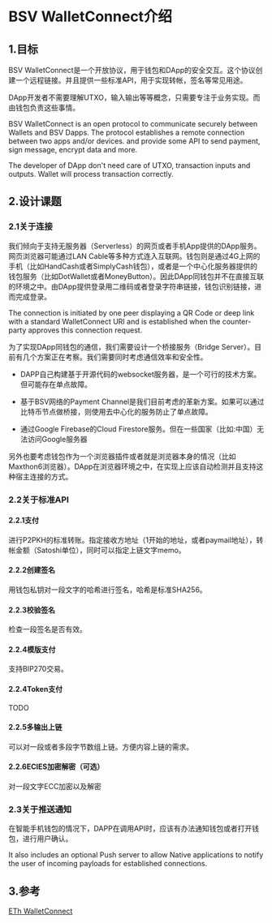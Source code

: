 # BSV WalletConnect介绍

## 1.目标

BSV WalletConnect是一个开放协议，用于钱包和DApp的安全交互。这个协议创建一个远程链接。并且提供一些标准API，用于实现转帐，签名等常见用途。

DApp开发者不需要理解UTXO，输入输出等等概念，只需要专注于业务实现。而由钱包负责这些事情。

BSV WalletConnect is an open protocol to communicate securely between Wallets and BSV Dapps. The protocol establishes a remote connection between two apps and/or devices. and provide some API to send payment, sign message, encrypt data and more.

The developer of DApp don't need care of UTXO, transaction inputs and outputs. Wallet will process transaction correctly.

## 2.设计课题

### 2.1关于连接

我们倾向于支持无服务器（Serverless）的网页或者手机App提供的DApp服务。网页浏览器可能通过LAN Cable等多种方式连入互联网。钱包则是通过4G上网的手机（比如HandCash或者SimplyCash钱包），或者是一个中心化服务器提供的钱包服务（比如DotWallet或者MoneyButton）。因此DApp同钱包并不在直接互联的环境之中。由DApp提供登录用二维码或者登录字符串链接，钱包识别链接，进而完成登录。

The connection is initiated by one peer displaying a QR Code or deep link with a standard WalletConnect URI and is established when the counter-party approves this connection request.

为了实现DApp同钱包的通信，我们需要设计一个桥接服务（Bridge Server）。目前有几个方案正在考察。我们需要同时考虑通信效率和安全性。

- DAPP自己构建基于开源代码的websocket服务器，是一个可行的技术方案。但可能存在单点故障。

- 基于BSV网络的Payment Channel是我们目前考虑的革新方案。如果可以通过比特币节点做桥接，则使用去中心化的服务防止了单点故障。

- 通过Google Firebase的Cloud Firestore服务。但在一些国家（比如:中国）无法访问Google服务器

另外也要考虑钱包作为一个浏览器插件或者就是浏览器本身的情况（比如Maxthon6浏览器）。DApp在浏览器环境之中，在实现上应该自动检测并且支持这种宿主连接的方式。

### 2.2关于标准API

#### 2.2.1支付

进行P2PKH的标准转账。指定接收方地址（1开始的地址，或者paymail地址），转帐金额（Satoshi单位），同时可以指定上链文字memo。

#### 2.2.2创建签名

用钱包私钥对一段文字的哈希进行签名，哈希是标准SHA256。

#### 2.2.3校验签名

检查一段签名是否有效。

#### 2.2.4模版支付

支持BIP270交易。

#### 2.2.4Token支付

TODO

#### 2.2.5多输出上链

可以对一段或者多段字节数组上链。方便内容上链的需求。

#### 2.2.6ECIES加密解密（可选）

对一段文字ECC加密以及解密

### 2.3关于推送通知

在智能手机钱包的情况下，DAPP在调用API时，应该有办法通知钱包或者打开钱包，进行用户确认。

It also includes an optional Push server to allow Native applications to notify the user of incoming payloads for established connections.

## 3.参考

[ETh WalletConnect](https://walletconnect.org/)
